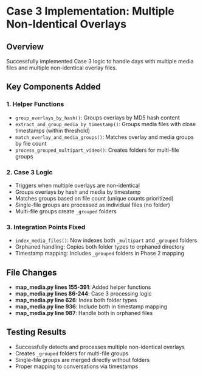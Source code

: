 # Case 3 Implementation: Multiple Non-Identical Overlays

## Overview
Successfully implemented Case 3 logic to handle days with multiple media files and multiple non-identical overlay files.

## Key Components Added

### 1. Helper Functions
- `group_overlays_by_hash()`: Groups overlays by MD5 hash content
- `extract_and_group_media_by_timestamp()`: Groups media files with close timestamps (within threshold)
- `match_overlay_and_media_groups()`: Matches overlay and media groups by file count
- `process_grouped_multipart_video()`: Creates folders for multi-file groups

### 2. Case 3 Logic
- Triggers when multiple overlays are non-identical
- Groups overlays by hash and media by timestamp
- Matches groups based on file count (unique counts prioritized)
- Single-file groups are processed as individual files (no folder)
- Multi-file groups create `_grouped` folders

### 3. Integration Points Fixed
- `index_media_files()`: Now indexes both `_multipart` and `_grouped` folders
- Orphaned handling: Copies both folder types to orphaned directory
- Timestamp mapping: Includes `_grouped` folders in Phase 2 mapping

## File Changes
- **map_media.py lines 155-391**: Added helper functions
- **map_media.py lines 86-244**: Case 3 processing logic
- **map_media.py line 626**: Index both folder types
- **map_media.py line 936**: Include both in timestamp mapping
- **map_media.py line 987**: Handle both in orphaned files

## Testing Results
- Successfully detects and processes multiple non-identical overlays
- Creates `_grouped` folders for multi-file groups
- Single-file groups are merged directly without folders
- Proper mapping to conversations via timestamps